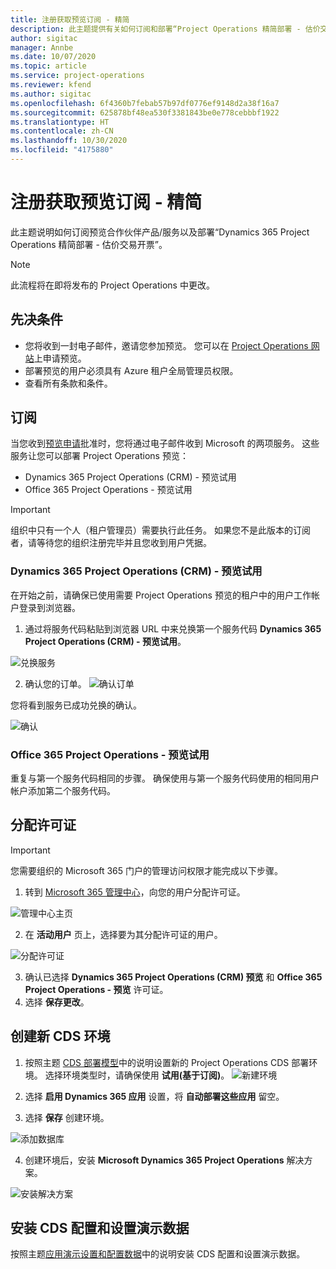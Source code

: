 ```yaml
---
title: 注册获取预览订阅 - 精简
description: 此主题提供有关如何订阅和部署“Project Operations 精简部署 - 估价交易开票”的信息。
author: sigitac
manager: Annbe
ms.date: 10/07/2020
ms.topic: article
ms.service: project-operations
ms.reviewer: kfend
ms.author: sigitac
ms.openlocfilehash: 6f4360b7febab57b97df0776ef9148d2a38f16a7
ms.sourcegitcommit: 625878bf48ea530f3381843be0e778cebbbf1922
ms.translationtype: HT
ms.contentlocale: zh-CN
ms.lasthandoff: 10/30/2020
ms.locfileid: "4175880"
---
```

# <a name="sign-up-for-a-preview-subscription---lite"></a>注册获取预览订阅 - 精简 

此主题说明如何订阅预览合作伙伴产品/服务以及部署“Dynamics 365 Project Operations 精简部署 - 估价交易开票”。

> [!NOTE]
> 此流程将在即将发布的 Project Operations 中更改。

## <a name="prerequisites"></a>先决条件

- 您将收到一封电子邮件，邀请您参加预览。 您可以在 [Project Operations 网站](https://dynamics.microsoft.com/en-us/project-operations/overview/)上申请预览。
- 部署预览的用户必须具有 Azure 租户全局管理员权限。
- 查看所有条款和条件。

## <a name="subscribe"></a>订阅

当您收到[预览申请](https://forms.office.com/FormsPro/Pages/ResponsePage.aspx?id=v4j5cvGGr0GRqy180BHbR56j8lZs0FdAvwT75_WNFyxUMkRDV1NYQU5TNjE2VjhKOVBUNVg2R0s1NC4u)批准时，您将通过电子邮件收到 Microsoft 的两项服务。 这些服务让您可以部署 Project Operations 预览：

- Dynamics 365 Project Operations (CRM) - 预览试用
- Office 365 Project Operations - 预览试用

> [!IMPORTANT]
> 组织中只有一个人（租户管理员）需要执行此任务。 如果您不是此版本的订阅者，请等待您的组织注册完毕并且您收到用户凭据。

### <a name="dynamics-365-project-operations-crm---preview-trial"></a>Dynamics 365 Project Operations (CRM) - 预览试用 

在开始之前，请确保已使用需要 Project Operations 预览的租户中的用户工作帐户登录到浏览器。

1. 通过将服务代码粘贴到浏览器 URL 中来兑换第一个服务代码 **Dynamics 365 Project Operations (CRM) - 预览试用**。

![兑换服务](./media/16RedeemFirstOfferNew.png)

2. 确认您的订单。
![确认订单](./media/17ConfirmOrderNew.png)

您将看到服务已成功兑换的确认。

![确认](./media/18OrderConfirmationNew.png)

### <a name="office-365-project-operations---preview-trial"></a>Office 365 Project Operations - 预览试用

重复与第一个服务代码相同的步骤。 确保使用与第一个服务代码使用的相同用户帐户添加第二个服务代码。

## <a name="assign-licenses"></a>分配许可证

> [!IMPORTANT]
> 您需要组织的 Microsoft 365 门户的管理访问权限才能完成以下步骤。


1. 转到 [Microsoft 365 管理中心](https://portal.office.com/)，向您的用户分配许可证。

![管理中心主页](./media/14AdminPortal.png)

2. 在 **活动用户** 页上，选择要为其分配许可证的用户。

![分配许可证](./media/15AssignLicenses.png)

3. 确认已选择 **Dynamics 365 Project Operations (CRM) 预览** 和 **Office 365 Project Operations - 预览** 许可证。 
4. 选择 **保存更改**。

## <a name="create-a-new-cds-environment"></a>创建新 CDS 环境

1. 按照主题 [CDS 部署模型](lite-deployment.md)中的说明设置新的 Project Operations CDS 部署环境。 选择环境类型时，请确保使用 **试用(基于订阅)**。
![新建环境](./media/19CreateEnvironment.png)

2. 选择 **启用 Dynamics 365 应用** 设置，将 **自动部署这些应用** 留空。  
3. 选择 **保存** 创建环境。

![添加数据库](./media/20CreateEnvironment1.png)

4. 创建环境后，安装 **Microsoft Dynamics 365 Project Operations** 解决方案。 

![安装解决方案](./media/21InstallSolution.png)

## <a name="install-a-cds-configuration-and-setup-demo-data"></a>安装 CDS 配置和设置演示数据

按照主题[应用演示设置和配置数据](lite-apply-demo-setup-config-data.md)中的说明安装 CDS 配置和设置演示数据。
